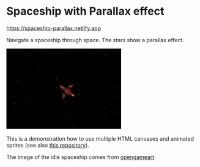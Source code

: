 # Spaceship with Parallax effect

https://spaceship-parallax.netlify.app

Navigate a spaceship through space. The stars show a parallax effect.

<img src="./public/img/screenshot.png" alt="Screenshot" width="300"/>

This is a demonstration how to use multiple HTML canvases and animated sprites (see also [this repository](https://github.com/ScriptRaccoon/Sprite-Animation)).

The image of the idle spaceship comes from [opengameart](https://opengameart.org/content/spaceship-fighter-ipod1).
